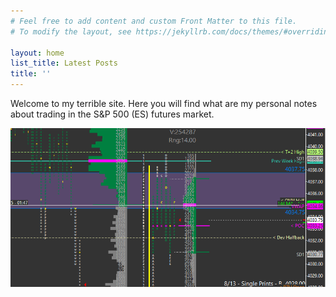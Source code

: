 ```yaml
---
# Feel free to add content and custom Front Matter to this file.
# To modify the layout, see https://jekyllrb.com/docs/themes/#overriding-theme-defaults

layout: home
list_title: Latest Posts
title: ''
---
```


Welcome to my terrible site. Here you will find what are my personal notes about trading in the S&P 500 (ES) futures market. 

![Featured](/assets/homefeature.png)


